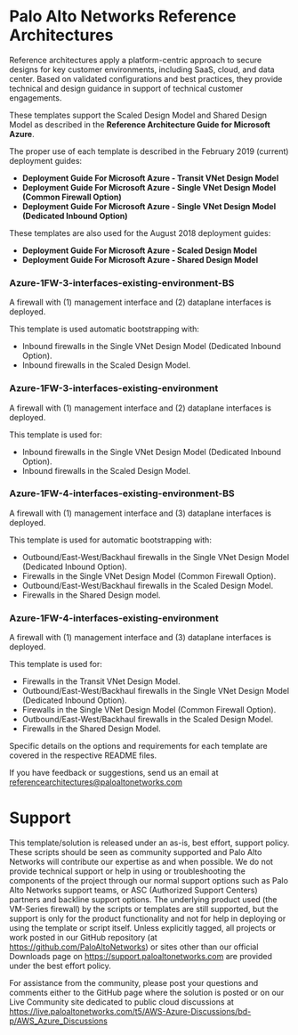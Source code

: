 # Palo Alto Networks Reference Architectures


Reference architectures apply a platform-centric approach to secure designs for key customer environments, including SaaS, cloud, and data center. Based on validated configurations and best practices, they provide technical and design guidance in support of technical customer engagements.

 These templates support the Scaled Design Model and Shared Design Model as described in the **Reference Architecture Guide for Microsoft Azure**.
 
 The proper use of each template is described in the February 2019 (current) deployment guides:
 - **Deployment Guide For Microsoft Azure - Transit VNet Design Model**
 - **Deployment Guide For Microsoft Azure - Single VNet Design Model (Common Firewall Option)**
 - **Deployment Guide For Microsoft Azure - Single VNet Design Model (Dedicated Inbound Option)**
 
 These templates are also used for the August 2018 deployment guides:
 - **Deployment Guide For Microsoft Azure - Scaled Design Model**
 - **Deployment Guide For Microsoft Azure - Shared Design Model**
 
 ### Azure-1FW-3-interfaces-existing-environment-BS
 A firewall with (1) management interface and (2) dataplane interfaces is deployed.
 
 This template is used automatic bootstrapping with:
 - Inbound firewalls in the Single VNet Design Model (Dedicated Inbound Option).  
 - Inbound firewalls in the Scaled Design Model.  

  ### Azure-1FW-3-interfaces-existing-environment
 A firewall with (1) management interface and (2) dataplane interfaces is deployed.
  
 This template is used for: 
 - Inbound firewalls in the Single VNet Design Model (Dedicated Inbound Option).  
 - Inbound firewalls in the Scaled Design Model.  

  ### Azure-1FW-4-interfaces-existing-environment-BS
  A firewall with (1) management interface and (3) dataplane interfaces is deployed.
  
 This template is used for automatic bootstrapping with:
 - Outbound/East-West/Backhaul firewalls in the Single VNet Design Model (Dedicated Inbound Option).  
 - Firewalls in the Single VNet Design Model (Common Firewall Option).  
 - Outbound/East-West/Backhaul firewalls in the Scaled Design Model.  
 - Firewalls in the Shared Design model.  

 
 ### Azure-1FW-4-interfaces-existing-environment
  A firewall with (1) management interface and (3) dataplane interfaces is deployed.
  
  This template is used for:
 - Firewalls in the Transit VNet Design Model.  
 - Outbound/East-West/Backhaul firewalls in the Single VNet Design Model (Dedicated Inbound Option).  
 - Firewalls in the Single VNet Design Model (Common Firewall Option).  
 - Outbound/East-West/Backhaul firewalls in the Scaled Design Model.  
 - Firewalls in the Shared Design Model.  

  Specific details on the options and requirements for each template are covered in the respective README files.

If you have feedback or suggestions, send us an email at referencearchitectures@paloaltonetworks.com

# Support

This template/solution is released under an as-is, best effort, support policy. These scripts should be seen as community supported and Palo Alto Networks will contribute our expertise as and when possible. We do not provide technical support or help in using or troubleshooting the components of the project through our normal support options such as Palo Alto Networks support teams, or ASC (Authorized Support Centers) partners and backline support options. The underlying product used (the VM-Series firewall) by the scripts or templates are still supported, but the support is only for the product functionality and not for help in deploying or using the template or script itself. Unless explicitly tagged, all projects or work posted in our GitHub repository (at https://github.com/PaloAltoNetworks) or sites other than our official Downloads page on https://support.paloaltonetworks.com are provided under the best effort policy.

For assistance from the community, please post your questions and comments either to the GitHub page where the solution is posted or on our Live Community site dedicated to public cloud discussions at https://live.paloaltonetworks.com/t5/AWS-Azure-Discussions/bd-p/AWS_Azure_Discussions
